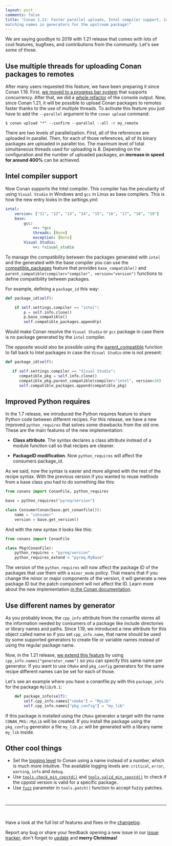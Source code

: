 ```yaml
---
layout: post
comments: false
title: "Conan 1.21: Faster parallel uploads, Intel compiler support, improved Python requires and
matching names in generators for the upstream package!"
---
```


We are saying goodbye to 2019 with 1.21 release that comes with lots of cool features, bugfixes, and
contributions from the community. Let's see some of those.

## Use multiple threads for uploading Conan packages to remotes

After many users requested this feature, we have been preparing it since Conan 1.19. First, [we moved
to a progress bar system](https://github.com/conan-io/conan/pull/5407) that supports concurrency.
After that, we did a [whole refactor](https://github.com/conan-io/conan/pull/5763) of the
console output. Now, since Conan 1.21, it will be possible to upload Conan packages to
remotes faster thanks to the use of multiple threads. To activate this feature you just have to add
the `--parallel` argument to the `conan upload` command:

```
$ conan upload "*" --confirm --parallel --all -r my_remote
```

There are two levels of parallelization. First, all of the references are uploaded in parallel. Then,
for each of those references, all of its binary packages are uploaded in parallel too. The maximum
level of total simultaneous threads used for uploading is 8. Depending on the configuration and the
number of uploaded packages, an **increase in speed for around 400%** can be achieved.

## Intel compiler support

Now Conan supports the Intel compiler. This compiler has the peculiarity of using `Visual Studio`
in Windows and `gcc` in Linux as base compilers. This is how the new entry looks in the *settings.yml*:

```yml
intel:
    version: ["11", "12", "13", "14", "15", "16", "17", "18", "19"]
    base:
        gcc:
            <<: *gcc
            threads: [None]
            exception: [None]
        Visual Studio:
            <<: *visual_studio
```

To manage the compatibility between the
packages generated with `intel` and the generated with the base compiler you can use the
[compatible_packages](https://docs.conan.io/en/latest/creating_packages/define_abi_compatibility.html?#compatible-compilers)
feature that provides `base_compatible()` and `parent_compatible(compiler="compiler",
version="version")` functions to define compatibility between packages.

For example, defining a `package_id` this way:

```python
def package_id(self):

    if self.settings.compiler == "intel":
        p = self.info.clone()
        p.base_compatible()
        self.compatible_packages.append(p)
```

Would make Conan resolve the `Visual Studio` or `gcc` package in case there is no package
generated by the `intel` compiler.

The opposite would also be possible using the
[parent_compatible](https://docs.conan.io/en/latest/creating_packages/define_abi_compatibility.html?#compatible-compilers)
function to fall back to Intel packages in case the `Visual Studio` one is not present:

```python
def package_id(self):

   if self.settings.compiler == "Visual Studio":
      compatible_pkg = self.info.clone()
      compatible_pkg.parent_compatible(compiler="intel", version=16)
      self.compatible_packages.append(compatible_pkg)
```

## Improved Python requires

In the 1.7 release, we introduced the Python requires feature to share Python code between different recipes.
For this release, we have a new improved `python_requires` that solves some drawbacks from the old one.
These are the main features of the new implementation:

 * **Class attribute**. The syntax declares a class attribute instead of a module function call so
   that recipes are cleaner.

 * **PackageID modification**. Now `python_requires` will affect the consumers package_id.

As we said, now the syntax is easier and more aligned with the rest of the recipe syntax. With the
previous version if you wanted to reuse methods from a base class you had to do something like this:

```python
from conans import ConanFile, python_requires

base = python_requires("pyreq/version")

class ConsumerConan(base.get_conanfile()):
    name = "consumer"
    version = base.get_version()
```

And with the new syntax it looks like this:

```python
from conans import ConanFile

class Pkg(ConanFile):
    python_requires = "pyreq/version"
    python_requires_extend = "pyreq.MyBase"
```

The version of the `python_requires` will now affect the package ID of the packages that use them with
a `minor_mode` policy. That means that if you change the minor or major components of the version, it
will generate a new package ID but the patch component will not affect the ID. Learn more about the
new implementation [in the Conan
documentation](https://docs.conan.io/en/latest/extending/python_requires.html#python-requires).


## Use different names by generator

As you probably know, the `cpp_info` attribute from the conanfile stores all the information
needed by consumers of a package like include directories or library names and paths. Since 1.19, we
introduced a new attribute for this object called name so if you set `cpp_info.name`, that name should
be used by some supported generators to create file or variable names instead of using the regular
package name.

Now, in the 1.21 release, [we extend this
feature](https://docs.conan.io/en/latest/reference/conanfile/attributes.html?#cpp-info)
by using `cpp_info.names["generator_name"]` so you can specify this same name per generator.
If you want to use `CMake` and `pkg_config` generators for the same recipe different names can be set
for each of those.

Let's see an example where you have a conanfile.py with this `package_info` for the package `Mylib/0.1`:

```python
    def package_info(self):
        self.cpp_info.names["cmake"] = "MyLib"
        self.cpp_info.names["pkg_config"] = "my_lib"
```

If this package is installed using the `CMake` generator a target with the name `CONAN_PKG::MyLib`
will be created. If you install the package using the `pkg_config` generator a file `my_lib.pc` will
be generated with a library name `my_lib` inside.

## Other cool things

 * Set the [logging
   level](https://docs.conan.io/en/latest/reference/env_vars.html?#conan-logging-level)
   to Conan using a name instead of a number, which is much more intuitive. The available logging
   levels are: `critical`, `error`, `warning`, `info` and `debug`.
 * Use
   [`tools.check_min_cppstd()`](https://docs.conan.io/en/latest/reference/tools.html?#tools-check-min-cppstd)
   and
   [`tools.valid_min_cppstd()`](https://docs.conan.io/en/latest/reference/tools.html?#tools-valid-min-cppstd)
   to check if the cppstd version is valid for a specific package.
 * Use [`fuzz`](https://docs.conan.io/en/latest/reference/tools.html?#tools-patch)
   parameter in `tools.patch()` function to accept fuzzy patches.

<br>

-----------

<br>

Have a look at the full list of features and fixes in the
[changelog](https://docs.conan.io/en/latest/changelog.html).

Report any bug or share your feedback opening a new issue in our [issue
tracker](https://github.com/conan-io/conan/issues), don't forget to
[update](https://conan.io/downloads.html) and **merry Christmas!**

